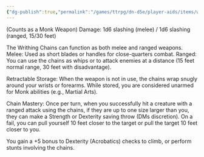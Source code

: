 ```yaml
---
{"dg-publish":true,"permalink":"/games/ttrpg/dn-d5e/player-aids/items/writhing-chains/","tags":["TTRPG/DND/5e"],"noteIcon":""}
---
```


(Counts as a Monk Weapon)
 Damage: 1d6 slashing (melee) / 1d6 slashing (ranged, 15/30 feet)

The Writhing Chains can function as both melee and ranged weapons.
Melee: Used as short blades or handles for close-quarters combat.
Ranged: You can use the chains as whips or to attack enemies at a distance (15 feet normal range, 30 feet with disadvantage).

Retractable Storage:
When the weapon is not in use, the chains wrap snugly around your wrists or forearms.
While stored, you are considered unarmed for Monk abilities (e.g., Martial Arts). 

Chain Mastery:
Once per turn, when you successfully hit a creature with a ranged attack using the chains, if they are up to one size larger than you, they can make a Strength or Dexterity saving throw (DMs discretion). On a fail, you can pull yourself 10 feet closer to the target or pull the target 10 feet closer to you.

You gain a +5 bonus to Dexterity (Acrobatics) checks to climb, or perform stunts involving the chains.